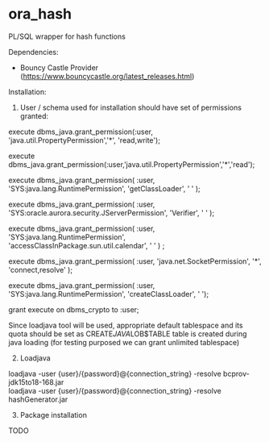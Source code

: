 # ora_hash
PL/SQL wrapper for hash functions


Dependencies:
- Bouncy Castle Provider (https://www.bouncycastle.org/latest_releases.html)

Installation:

1. User / schema used for installation should have set of permissions granted:

execute dbms_java.grant_permission(:user, 'java.util.PropertyPermission','*', 'read,write');

execute dbms_java.grant_permission(:user,'java.util.PropertyPermission','*','read');

execute dbms_java.grant_permission( :user, 'SYS:java.lang.RuntimePermission', 'getClassLoader', ' ' );

execute dbms_java.grant_permission( :user, 'SYS:oracle.aurora.security.JServerPermission', 'Verifier', ' ' );

execute dbms_java.grant_permission( :user, 'SYS:java.lang.RuntimePermission', 'accessClassInPackage.sun.util.calendar', ' ' ) ; 

execute dbms_java.grant_permission( :user, 'java.net.SocketPermission', '*', 'connect,resolve' );

execute dbms_java.grant_permission( :user, 'SYS:java.lang.RuntimePermission', 'createClassLoader', ' ');

grant execute on dbms_crypto to :user;

Since loadjava tool will be used, appropriate default tablespace and its quota should be set as CREATE$JAVA$LOB$TABLE table is created during java loading (for testing purposed we can grant unlimited tablespace)

2. Loadjava

loadjava -user {user}/{password}@{connection_string} -resolve bcprov-jdk15to18-168.jar <br>
loadjava -user {user}/{password}@{connection_string} -resolve hashGenerator.jar


3. Package installation

TODO

